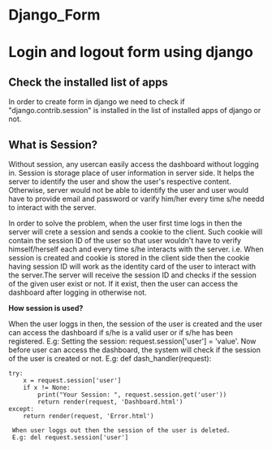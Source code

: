 # Django_Form

<h1>Login and logout form using django</h1>

<div>
  <h2>Check the installed list of apps</h2>
  In order to create form in django we need to check if "django.contrib.session" is installed in the list of installed apps of django or not.
</div>

<div>
  <h2>What is Session?</h2>
  <p>
    Without session, any usercan easily access the dashboard without logging in. Session is storage place of user information in server side. 
    It helps the server to identify the user and show the user's respective content. Otherwise, server would not be able to identify the user and 
    user would have to provide email and password or varify him/her every time s/he needd to interact with the server. 
  </p>
  <p>
    In order to solve the problem, when the user first time logs in then the server will crete a session and sends a cookie to the client.
    Such cookie will contain the session ID of the user so that user wouldn't have to verify himself/herself each and every time s/he interacts 
    with the server. i.e. When session is created and cookie is stored in the client side then the cookie having session ID will work as the 
    identity card of the user to interact with the server.The server will receive the session ID and checks if the session of the given user exist or not.
    If it exist, then the user can access the dashboard after logging in otherwise not.
  </p>
  
  <b>How session is used?</b>
  <p>
    When the user loggs in then, the session of the user is created and the user can access the dashboard if s/he is a valid user or if s/he has been registered.
    E.g: Setting the session: request.session['user'] = 'value'.
    Now before user can access the dashboard, the system will check if the session of the user is created or not.
    E.g: def dash_handler(request):
   </p> 
   
    try:
        x = request.session['user']
        if x != None:
            print("Your Session: ", request.session.get('user'))
            return render(request, 'Dashboard.html') 
    except:
        return render(request, 'Error.html') 
        
     When user loggs out then the session of the user is deleted.
     E.g: del request.session['user']
</div>
